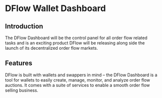 # DFlow Wallet Dashboard

## Introduction

The DFlow Dashboard will be the control panel for all order flow related tasks and is an exciting product DFlow will be releasing along side the launch of its decentralized order flow markets.

## Features

DFlow is built with wallets and swappers in mind – the DFlow Dashboard is a tool for wallets to easily create, manage, monitor, and analyze order flow auctions. It comes with a suite of services to enable a smooth order flow selling business.
